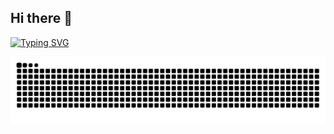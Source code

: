 ## Hi there 👋
[![Typing SVG](https://readme-typing-svg.demolab.com/?lines=Start+Your+Engine)](https://git.io/typing-svg)

<picture>
  <source media="(prefers-color-scheme: dark)" srcset="https://raw.githubusercontent.com/Adr01dos/Adr01dos/output/github-contribution-grid-snake-dark.svg">
  <source media="(prefers-color-scheme: light)" srcset="https://raw.githubusercontent.com/Adr01dos/Adr01dos/output/github-contribution-grid-snake.svg">
  <img alt="github contribution grid snake animation" src="https://raw.githubusercontent.com/Adr01dos/Adr01dos/output/github-contribution-grid-snake.svg">
</picture>


<!--
**Adr01dos/Adr01dos** is a ✨ _special_ ✨ repository because its `README.md` (this file) appears on your GitHub profile.

Here are some ideas to get you started:

- 🔭 I’m currently working on ...
- 🌱 I’m currently learning ...
- 👯 I’m looking to collaborate on ...
- 🤔 I’m looking for help with ...
- 💬 Ask me about ...
- 📫 How to reach me: ...
- 😄 Pronouns: ...
- ⚡ Fun fact: ...
-->
